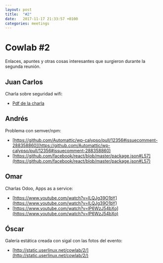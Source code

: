 ```yaml
---
layout: post
title:  "#2"
date:   2017-11-17 21:33:57 +0100
categories: meetings
---
```

# Cowlab #2

Enlaces, apuntes y otras cosas interesantes que surgieron durante la segunda reunión.

## Juan Carlos

Charla sobre seguridad wifi:

- [Pdf de la charla](https://github.com/cowlab-lugo/meetings/blob/master/20171117/slides/Cowlab2-Seguridad%20Wifi.pdf)

## Andrés

Problema con semver/npm:

- [https://github.com/Automattic/wp-calypso/pull/12356#issuecomment-288358860](https://github.com/Automattic/wp-calypso/pull/12356#issuecomment-288358860)
- [https://github.com/facebook/react/blob/master/package.json#L57](https://github.com/facebook/react/blob/master/package.json#L57)

## Omar

Charlas Odoo, Apps as a service:

- [https://www.youtube.com/watch?v=ILQJg39O1bY](https://www.youtube.com/watch?v=ILQJg39O1bY)
- [https://www.youtube.com/watch?v=lP6WzJ54bXo](https://www.youtube.com/watch?v=lP6WzJ54bXo)

## Óscar

Galería estática creada con sigal con las fotos del evento:

- [http://static.userlinux.net/cowlab/2/](http://static.userlinux.net/cowlab/2/)
